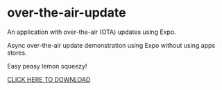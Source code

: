 # over-the-air-update
An application with over-the-air (OTA) updates using Expo.

Async over-the-air update demonstration using Expo without using apps stores.

Easy peasy lemon squeezy!

[CLICK HERE TO DOWNLOAD](https://github.com/marlonelima/over-the-air-demo/releases/download/over-the-air-demo/over-the-air-marlonelima.apk)
